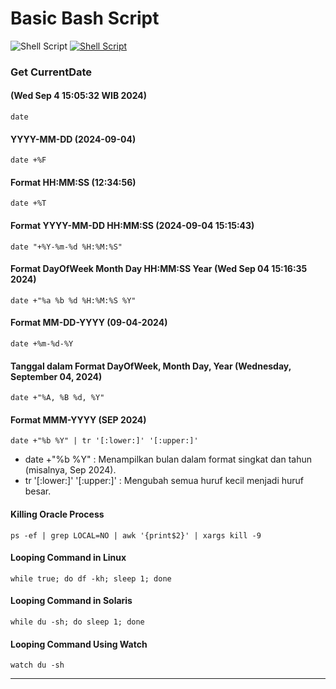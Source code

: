 # **Basic Bash Script**
![Shell Script](https://img.shields.io/badge/shell_script-%23121011.svg?style=for-the-badge&logo=gnu-bash&logoColor=white)
[![Shell Script](https://img.shields.io/badge/shell_script-%23121011.svg?style=for-the-badge&logo=gnu-bash&logoColor=white)](https://github.com/Zoob-air/Basic-Shell-Script/blob/main/BasicShellScript.md)
### Get CurrentDate
#### (Wed Sep  4 15:05:32 WIB 2024)
```
date
```
#### YYYY-MM-DD (2024-09-04)
```
date +%F
```
#### Format HH:MM:SS (12:34:56)
```
date +%T
```
#### Format YYYY-MM-DD HH:MM:SS (2024-09-04 15:15:43)
```
date "+%Y-%m-%d %H:%M:%S"
```
#### Format DayOfWeek Month Day HH:MM:SS Year (Wed Sep 04 15:16:35 2024)
```
date +"%a %b %d %H:%M:%S %Y"
```
#### Format MM-DD-YYYY (09-04-2024)
```
date +%m-%d-%Y
```
#### Tanggal dalam Format DayOfWeek, Month Day, Year (Wednesday, September 04, 2024)
```
date +"%A, %B %d, %Y"
```
#### Format MMM-YYYY (SEP 2024)
```
date +"%b %Y" | tr '[:lower:]' '[:upper:]'
```
- date +"%b %Y" : Menampilkan bulan dalam format singkat dan tahun (misalnya, Sep 2024).
- tr '[:lower:]' '[:upper:]' : Mengubah semua huruf kecil menjadi huruf besar.
#### Killing Oracle Process
```
ps -ef | grep LOCAL=NO | awk '{print$2}' | xargs kill -9
```
#### Looping Command in Linux
```
while true; do df -kh; sleep 1; done
```
#### Looping Command in Solaris
```
while du -sh; do sleep 1; done
```
#### Looping Command Using Watch
```
watch du -sh
```
***

